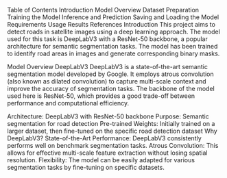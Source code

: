 Table of Contents
Introduction
Model Overview
Dataset Preparation
Training the Model
Inference and Prediction
Saving and Loading the Model
Requirements
Usage
Results
References
Introduction
This project aims to detect roads in satellite images using a deep learning approach. The model used for this task is DeepLabV3 with a ResNet-50 backbone, a popular architecture for semantic segmentation tasks. The model has been trained to identify road areas in images and generate corresponding binary masks.

Model Overview
DeepLabV3
DeepLabV3 is a state-of-the-art semantic segmentation model developed by Google. It employs atrous convolution (also known as dilated convolution) to capture multi-scale context and improve the accuracy of segmentation tasks. The backbone of the model used here is ResNet-50, which provides a good trade-off between performance and computational efficiency.

Architecture: DeepLabV3 with ResNet-50 backbone
Purpose: Semantic segmentation for road detection
Pre-trained Weights: Initially trained on a larger dataset, then fine-tuned on the specific road detection dataset
Why DeepLabV3?
State-of-the-Art Performance: DeepLabV3 consistently performs well on benchmark segmentation tasks.
Atrous Convolution: This allows for effective multi-scale feature extraction without losing spatial resolution.
Flexibility: The model can be easily adapted for various segmentation tasks by fine-tuning on specific datasets.
